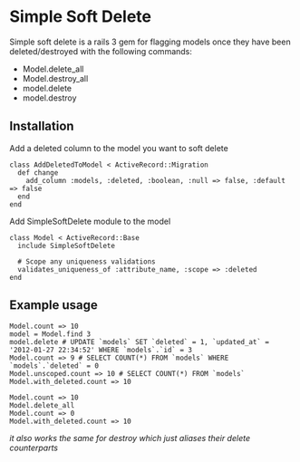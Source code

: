 # Simple Soft Delete

Simple soft delete is a rails 3 gem for flagging models once they have
been deleted/destroyed with the following commands:

- Model.delete_all
- Model.destroy_all
- model.delete
- model.destroy

## Installation

Add a deleted column to the model you want to soft delete

```
class AddDeletedToModel < ActiveRecord::Migration                 
  def change                                         
    add_column :models, :deleted, :boolean, :null => false, :default => false 
  end                                                                           
end
```

Add SimpleSoftDelete module to the model

```
class Model < ActiveRecord::Base                                                                             
  include SimpleSoftDelete
  
  # Scope any uniqueness validations
  validates_uniqueness_of :attribute_name, :scope => :deleted
end
```

## Example usage

```
Model.count => 10
model = Model.find 3
model.delete # UPDATE `models` SET `deleted` = 1, `updated_at` = '2012-01-27 22:34:52' WHERE `models`.`id` = 3
Model.count => 9 # SELECT COUNT(*) FROM `models` WHERE `models`.`deleted` = 0
Model.unscoped.count => 10 # SELECT COUNT(*) FROM `models`
Model.with_deleted.count => 10
```

```
Model.count => 10
Model.delete_all
Model.count => 0
Model.with_deleted.count => 10
```
*it also works the same for destroy which just aliases their delete counterparts*